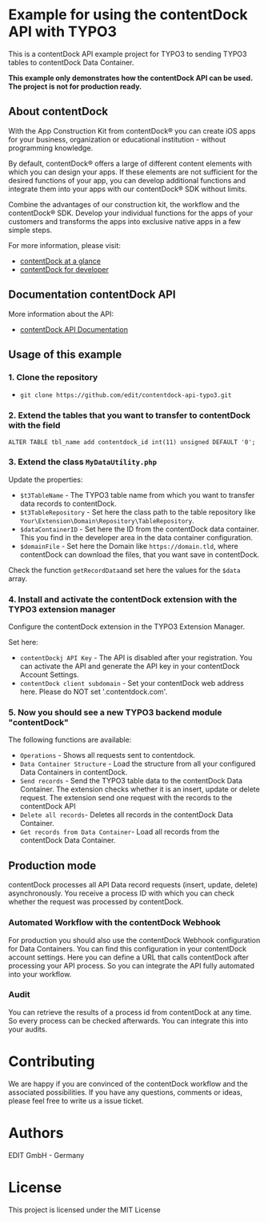 #  Example for using the contentDock API with TYPO3

This is a contentDock API example project for TYPO3 to sending TYPO3 tables to contentDock Data Container.

**This example only demonstrates how the contentDock API can be used. The project is not for production ready.**


## About contentDock
With the App Construction Kit from contentDock® you can create iOS apps for your business, organization or educational institution - without programming knowledge. 

By default, contentDock® offers a large of different content elements with which you can design your apps.
If these elements are not sufficient for the desired functions of your app, you can develop additional functions and integrate them into your apps with our contentDock® SDK without limits.

Combine the advantages of our construction kit, the workflow and the contentDock® SDK.
Develop your individual functions for the apps of your customers and transforms the apps into exclusive native apps in a few simple steps. 

For more information, please visit:
* [contentDock at a glance](https://www.contentdock.com/en)
* [contentDock for developer](https://www.contentdock.com/en/for-developer)

## Documentation contentDock API
More information about the API:

* [contentDock API Documentation](https://www.contentdock.com/en/documentation/api)


## Usage of this example

### 1. Clone the repository

* `git clone https://github.com/edit/contentdock-api-typo3.git`


###  2. Extend the tables that you want to transfer to contentDock with the field

`ALTER TABLE tbl_name
	add contentdock_id int(11) unsigned DEFAULT '0';`


### 3. Extend the class `MyDataUtility.php`

Update the properties:

* `$t3TableName` - The TYPO3 table name from which you want to transfer data records to contentDock.
* `$t3TableRepository` - Set here the class path to the table repository like `Your\Extension\Domain\Repository\TableRepository`.
* `$dataContainerID` - Set here the ID from the contentDock data container. This you find in the developer area in the data container configuration.
* `$domainFile` - Set here the Domain like `https://domain.tld`, where contentDock can download the files, that you want save in contentDock.


Check the function `getRecordData`and set here the values for the `$data` array.


### 4. Install and activate the contentDock extension with the TYPO3 extension manager

Configure the contentDock extension in the TYPO3 Extension Manager.

Set here:

* `contentDockj API Key` - The API is disabled after your registration. You can activate the API and generate the API key in your contentDock Account Settings.
* `contentDock client subdomain` - Set your contentDock web address here. Please do NOT set '.contentdock.com'.


### 5. Now you should see a new TYPO3 backend module "contentDock"

The following functions are available:

* `Operations` - Shows all requests sent to contentdock.
* `Data Container Structure` - Load the structure from all your configured Data Containers in contentDock.
* `Send records` - Send the TYPO3 table data to the contentDock Data Container. The extension checks whether it is an insert, update or delete request. The extension send one request with the records to the contentDock API
* `Delete all records`- Deletes all records in the contentDock Data Container.
* `Get records from Data Container`- Load all records from the contentDock Data Container.


## Production mode
contentDock processes all API Data record requests (insert, update, delete) asynchronously. You receive a process ID with which you can check whether the request was processed by contentDock. 

### Automated Workflow with the contentDock Webhook
For production you should also use the contentDock Webhook configuration for Data Containers. You can find this configuration in your contentDock account settings. Here you can define a URL that calls contentDock after processing your API process. So you can integrate the API fully automated into your workflow. 

### Audit
You can retrieve the results of a process id from contentDock at any time. So every process can be checked afterwards. You can integrate this into your audits.


# Contributing
We are happy if you are convinced of the contentDock workflow and the associated possibilities. If you have any questions, comments or ideas, please feel free to write us a issue ticket.


# Authors
EDIT GmbH - Germany 


# License
This project is licensed under the MIT License
